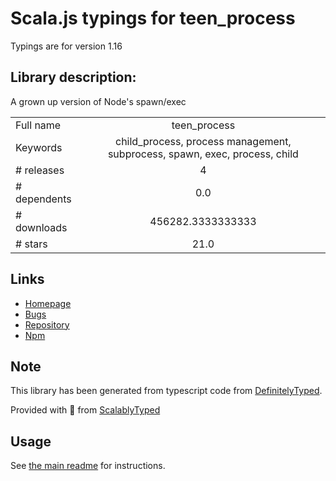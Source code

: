 
# Scala.js typings for teen_process

Typings are for version 1.16

## Library description:
A grown up version of Node's spawn/exec

|                    |                 |
| ------------------ | :-------------: |
| Full name          | teen_process |
| Keywords           | child_process, process management, subprocess, spawn, exec, process, child |
| # releases         | 4 |
| # dependents       | 0.0 |
| # downloads        | 456282.3333333333 |
| # stars            | 21.0 |

## Links
- [Homepage](https://github.com/appium/node-teen_process#readme)
- [Bugs](https://github.com/appium/node-teen_process/issues)
- [Repository](https://github.com/appium/node-teen_process)
- [Npm](https://www.npmjs.com/package/teen_process)
    


## Note
This library has been generated from typescript code from [DefinitelyTyped](https://definitelytyped.org).

Provided with :purple_heart: from [ScalablyTyped](https://github.com/oyvindberg/ScalablyTyped)

## Usage
See [the main readme](../../readme.md) for instructions.


